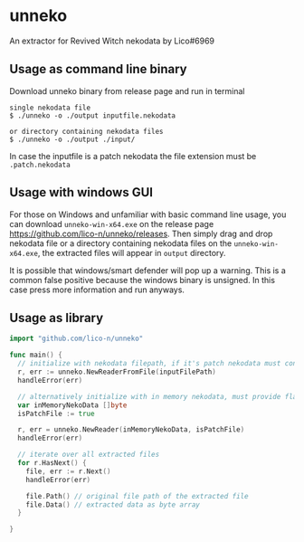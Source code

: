# unneko

An extractor for Revived Witch nekodata by Lico#6969


## Usage as command line binary 

Download unneko binary from release page and run in terminal 

```
single nekodata file
$ ./unneko -o ./output inputfile.nekodata

or directory containing nekodata files
$ ./unneko -o ./output ./input/
```

In case the inputfile is a patch nekodata the file extension must be `.patch.nekodata` 

## Usage with windows GUI

For those on Windows and unfamiliar with basic command line usage, you can download `unneko-win-x64.exe` on the release page https://github.com/lico-n/unneko/releases.
Then simply drag and drop nekodata file or a directory containing nekodata files on the `unneko-win-x64.exe`, 
the extracted files will appear in `output` directory.

It is possible that windows/smart defender will pop up a warning. This is a common false positive because 
the windows binary is unsigned. In this case press more information and run anyways.

## Usage as library

```go
import "github.com/lico-n/unneko"

func main() {
  // initialize with nekodata filepath, if it's patch nekodata must contain `.patch.nekodata` file extension
  r, err := unneko.NewReaderFromFile(inputFilePath)
  handleError(err)

  // alternatively initialize with in memory nekodata, must provide flag whether this is a patch file
  var inMemoryNekoData []byte
  isPatchFile := true 

  r, err = unneko.NewReader(inMemoryNekoData, isPatchFile)
  handleError(err)

  // iterate over all extracted files
  for r.HasNext() {
    file, err := r.Next()
    handleError(err)

    file.Path() // original file path of the extracted file 
    file.Data() // extracted data as byte array 
  }

}
```


